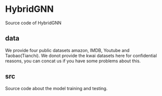 # HybridGNN
Source code of HybridGNN
## data
We provide four public datasets amazon, IMDB, Youtube and Taobao(Tianchi). We donot provide the kwai datasets here for confidential reasons, you can concat us if you have some problems about this.
## src
Source code about the model training and testing.
